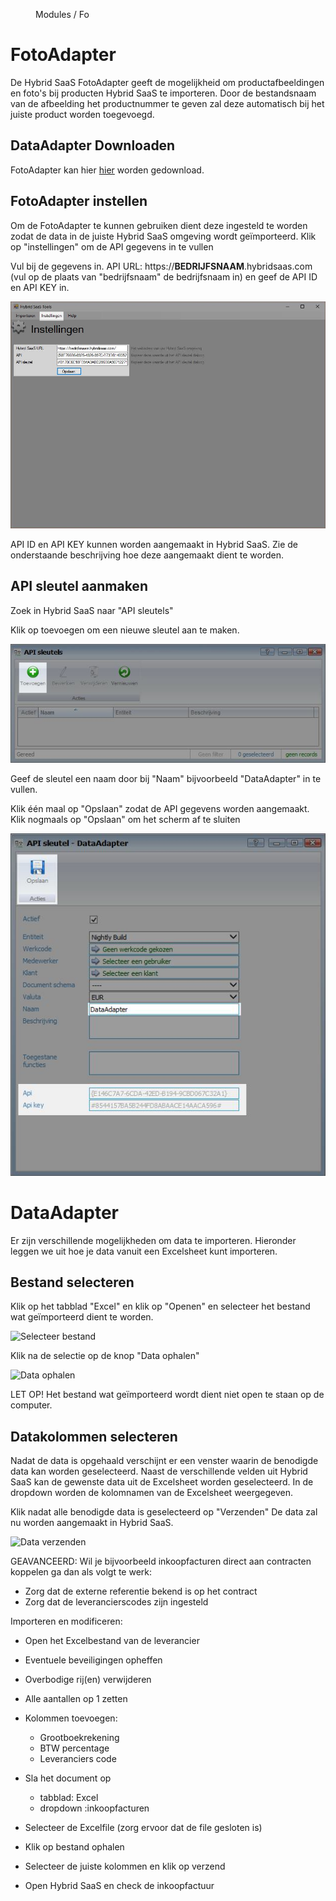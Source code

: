 <properties>
	<page>
		<title>FotoAdapter instellen</title>
	</page>
	<menu>
		<position>Modules / Fo </position> 
		<title>FotoAdapter instellen</title>
	</menu>
</properties>

# FotoAdapter #

De Hybrid SaaS FotoAdapter geeft de mogelijkheid om productafbeeldingen en foto's bij producten Hybrid SaaS te importeren. Door de bestandsnaam van de afbeelding het productnummer te geven zal deze automatisch bij het juiste product worden toegevoegd.
## DataAdapter Downloaden ##

FotoAdapter kan hier [hier](http://hybridsaas.com/support) worden gedownload.

## FotoAdapter instellen ##

Om de FotoAdapter te kunnen gebruiken dient deze ingesteld te worden zodat de data in de juiste Hybrid SaaS omgeving wordt geïmporteerd. Klik op "instellingen" om de API gegevens in te vullen

Vul bij de gegevens in. API URL: https://**BEDRIJFSNAAM**.hybridsaas.com (vul op de plaats van "bedrijfsnaam" de bedrijfsnaam in) en geef de API ID en API KEY in.

![Instellingen wijzigen FotoAdapter ](images/API_instellingen.jpg)

<div class="info">
API ID en API KEY kunnen worden aangemaakt in Hybrid SaaS. Zie de onderstaande beschrijving hoe deze aangemaakt dient te worden.
</div>

## API sleutel aanmaken ##

Zoek in Hybrid SaaS naar "API sleutels" 

Klik op toevoegen om een nieuwe sleutel aan te maken. 

![Nieuwe API sleutel toevoegen](images/toevoegen.jpg)

Geef de sleutel een naam door bij "Naam" bijvoorbeeld "DataAdapter" in te vullen.

Klik één maal op "Opslaan" zodat de API gegevens worden aangemaakt. Klik nogmaals op "Opslaan" om het scherm af te sluiten

![E-mailadres instellen bij e-mailsjabloon](images/API-gegevens-aanmaken.jpg)


# DataAdapter #

Er zijn verschillende mogelijkheden om data te importeren. Hieronder leggen we uit hoe je data vanuit een Excelsheet kunt importeren.

## Bestand selecteren ##

Klik op het tabblad "Excel" en klik op "Openen" en selecteer het bestand wat geïmporteerd dient te worden.

![Selecteer bestand](images/selecteer-bestand.jpg)

Klik na de selectie op de knop "Data ophalen"

![Data ophalen](images/data-ophalen.jpg)

<div class="info">
LET OP! Het bestand wat geïmporteerd wordt dient niet open te staan op de computer.
</div>

## Datakolommen selecteren ##

Nadat de data is opgehaald verschijnt er een venster waarin de benodigde data kan worden geselecteerd. Naast de verschillende velden uit Hybrid SaaS kan de gewenste data uit de Excelsheet worden geselecteerd. In de dropdown worden de kolomnamen van de Excelsheet weergegeven. 

Klik nadat alle benodigde data is geselecteerd op "Verzenden" De data zal nu worden aangemaakt in Hybrid SaaS.

![Data verzenden](images/Verzend.jpg)

<div class="info">
GEAVANCEERD: Wil je bijvoorbeeld inkoopfacturen direct aan contracten koppelen ga dan als volgt te werk:

- Zorg dat de externe referentie bekend is op het contract
- Zorg dat de leverancierscodes zijn ingesteld


Importeren en modificeren:

- Open het Excelbestand van de leverancier
- Eventuele beveiligingen opheffen
- Overbodige rij(en) verwijderen
- Alle aantallen op 1 zetten
- Kolommen toevoegen:
	- Grootboekrekening
	- BTW percentage
	- Leveranciers code

- Sla het document op

	- tabblad: Excel
	- dropdown :inkoopfacturen

- Selecteer de Excelfile (zorg ervoor dat de file gesloten is)
- Klik op bestand ophalen
- Selecteer de juiste kolommen en klik op verzend

- Open Hybrid SaaS en check de inkoopfactuur
</div> 